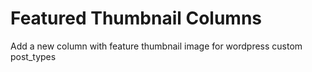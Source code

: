 # Featured Thumbnail Columns
Add a new column with feature thumbnail image for wordpress custom post_types
